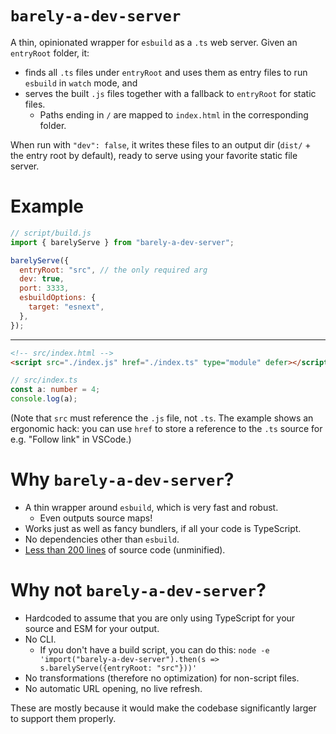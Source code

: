 # `barely-a-dev-server`

A thin, opinionated wrapper for `esbuild` as a `.ts` web server. Given an `entryRoot` folder, it:

- finds all `.ts` files under `entryRoot` and uses them as entry files to run `esbuild` in `watch` mode, and
- serves the built `.js` files together with a fallback to `entryRoot` for static files.
  - Paths ending in `/` are mapped to `index.html` in the corresponding folder.

When run with `"dev": false`, it writes these files to an output dir (`dist/` + the entry root by default), ready to serve using your favorite static file server.

# Example

```js
// script/build.js
import { barelyServe } from "barely-a-dev-server";

barelyServe({
  entryRoot: "src", // the only required arg
  dev: true,
  port: 3333,
  esbuildOptions: {
    target: "esnext",
  },
});
```

---

```html
<!-- src/index.html -->
<script src="./index.js" href="./index.ts" type="module" defer></script>
```

```ts
// src/index.ts
const a: number = 4;
console.log(a);
```

(Note that `src` must reference the `.js` file, not `.ts`. The example shows an ergonomic hack: you can use `href` to store a reference to the `.ts` source for e.g. "Follow link" in VSCode.)

# Why `barely-a-dev-server`?

- A thin wrapper around `esbuild`, which is very fast and robust.
  - Even outputs source maps!
- Works just as well as fancy bundlers, if all your code is TypeScript.
- No dependencies other than `esbuild`.
- [Less than 200 lines](https://github.com/lgarron/barely-a-dev-server/blob/8a7f1f1538b590a13b0f6571f3b73b26c52dbf46/.github/workflows/test.yml#L38) of source code (unminified).

# Why not `barely-a-dev-server`?

- Hardcoded to assume that you are only using TypeScript for your source and ESM for your output.
- No CLI.
  - If you don't have a build script, you can do this: `node -e 'import("barely-a-dev-server").then(s => s.barelyServe({entryRoot: "src"}))'`
- No transformations (therefore no optimization) for non-script files.
- No automatic URL opening, no live refresh.

These are mostly because it would make the codebase significantly larger to support them properly.
